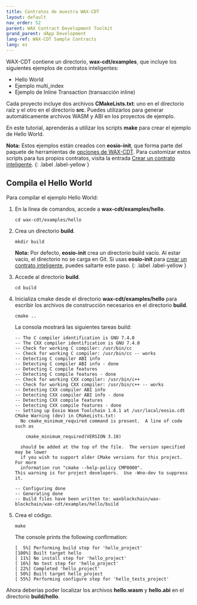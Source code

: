 ```yaml
---
title: Contratos de muestra WAX-CDT
layout: default
nav_order: 52
parent: WAX Contract Development Toolkit
grand_parent: dApp Development
lang-ref: WAX-CDT Sample Contracts
lang: es
---
```


WAX-CDT contiene un directorio, **wax-cdt/examples**, que incluye los siguientes ejemplos de contratos inteligentes:

- Hello World
- Ejemplo multi_index 
- Ejemplo de Inline Transaction (transacción inline)

Cada proyecto incluye dos archivos **CMakeLists.txt**: uno en el directorio raíz y el otro en el directorio **src**. Puedes utilizarlos para generar automáticamente archivos WASM y ABI en los proyectos de ejemplo.

En este tutorial, aprenderás a utilizar los scripts **make** para crear el ejemplo de Hello World.

<strong>Nota:</strong> Estos ejemplos están creados con **eosio-init**, que forma parte del paquete de herramientas de [opciones de WAX-CDT](/es/tools/cdt_options). Para customizar estos scripts para tus propios contratos, visita la entrada [Crear un contrato inteligente](/es/dapp-development/wax-cdt/cdt_use.html#compile-hello-world).
{: .label .label-yellow }

## Compila el Hello World

Para compilar el ejemplo Hello World:

1. En la línea de comandos, accede a **wax-cdt/examples/hello**.

    ```shell
    cd wax-cdt/examples/hello
    ```

2. Crea un directorio **build**.

    ```shell
    mkdir build
    ```

    <strong>Nota:</strong> Por defecto, <strong>eosio-init</strong> crea un directorio build vacío. Al estar vacío, el directorio no se carga en Git. Si usas <strong>eosio-init</strong> para [crear un contrato inteligente](/es/dapp-development/wax-cdt/cdt_use.html#compile-hello-world), puedes saltarte este paso. 
    {: .label .label-yellow }

3. Accede al directorio **build**.

    ```shell
    cd build
    ```

4. Inicializa cmake desde el directorio **wax-cdt/examples/hello** para escribir los archivos de construcción necesarios en el directorio **build**.

    ```shell
    cmake ..
    ```

    La consola mostrará las siguientes tareas build:

    ```shell
    -- The C compiler identification is GNU 7.4.0
    -- The CXX compiler identification is GNU 7.4.0
    -- Check for working C compiler: /usr/bin/cc
    -- Check for working C compiler: /usr/bin/cc -- works
    -- Detecting C compiler ABI info
    -- Detecting C compiler ABI info - done
    -- Detecting C compile features
    -- Detecting C compile features - done
    -- Check for working CXX compiler: /usr/bin/c++
    -- Check for working CXX compiler: /usr/bin/c++ -- works
    -- Detecting CXX compiler ABI info
    -- Detecting CXX compiler ABI info - done
    -- Detecting CXX compile features
    -- Detecting CXX compile features - done
    -- Setting up Eosio Wasm Toolchain 1.6.1 at /usr/local/eosio.cdt
    CMake Warning (dev) in CMakeLists.txt:
      No cmake_minimum_required command is present.  A line of code such as

        cmake_minimum_required(VERSION 3.10)

      should be added at the top of the file.  The version specified may be lower
      if you wish to support older CMake versions for this project.  For more
      information run "cmake --help-policy CMP0000".
    This warning is for project developers.  Use -Wno-dev to suppress it.

    -- Configuring done
    -- Generating done
    -- Build files have been written to: waxblockchain/wax-blockchain/wax-cdt/examples/hello/build
    ```

4. Crea el código.

    ```shell
    make
    ```

    The console prints the following confirmation:

    ```shell
    [  5%] Performing build step for 'hello_project'
    [100%] Built target hello
    [ 11%] No install step for 'hello_project'
    [ 16%] No test step for 'hello_project'
    [ 22%] Completed 'hello_project'
    [ 50%] Built target hello_project
    [ 55%] Performing configure step for 'hello_tests_project'
    ```

Ahora deberías poder localizar los archivos **hello.wasm** y **hello.abi** en el directorio **build/hello**. 

<!--## Modify the Scripts and Build Your Project

If you didn't use eosio-init to create a smart contracts template (recommended), you can still use the CMake scripts to build your smart contract by making just a few modifications.

In the example below, we'll use the following directory structure:

- A **mycontracts** root directory
- A **mycontracts/wax** folder that contains the following:

    - wax.cpp
    - wax.contracts.md (optional Ricardian contract)
    - wax.clauses.md (optional Ricardian clause)

To customize the build scripts:

1. Copy **wax-cdt/examples/hello/CMakeLists.txt** into **mycontracts** (your parent smart contract directory). 

2. From **mycontracts**, open **CmakeLists.txt** and modify the `ExternalProject_Add` method. 

**mycontracts/CMakeLists.txt:**

```
include(ExternalProject)
# if no cdt root is given use default path
if(EOSIO_CDT_ROOT STREQUAL "" OR NOT EOSIO_CDT_ROOT)
   find_package(eosio.cdt)
endif()

ExternalProject_Add(
   wax_project
   SOURCE_DIR ${CMAKE_SOURCE_DIR}/wax
   BINARY_DIR ${CMAKE_BINARY_DIR}/wax
   CMAKE_ARGS -DCMAKE_TOOLCHAIN_FILE=${EOSIO_CDT_ROOT}/lib/cmake/eosio.cdt/EosioWasmToolchain.cmake
   UPDATE_COMMAND ""
   PATCH_COMMAND ""
   TEST_COMMAND ""
   INSTALL_COMMAND ""
   BUILD_ALWAYS 1
)
```

Save the file.

3. Copy **wax-cdt/examples/hello/src/CMakeLists.txt** into **mycontracts/wax**. 

**mycontracts/wax/CMakeLists.txt:**

```
project(wax)

set(EOSIO_WASM_OLD_BEHAVIOR "Off")
find_package(eosio.cdt)

add_contract( wax wax wax.cpp )
target_include_directories( wax PUBLIC ${CMAKE_SOURCE_DIR} )
target_ricardian_directory( wax ${CMAKE_SOURCE_DIR} )
```

Save the file.

4. From the command line, navigate to **wax-cdt/mycontracts**.

```
cd wax-cdt/mycontracts
```

5. Create a **build** directory.

```
mkdir build
```

6. Navigate to the **build** directory.

```
cd build
```

7. Run `cmake` to write the necessary build files to the **build** directory.

```
cmake ..
```

8. Build the scripts. You might receive several warnings during this process.

```
make
```

You should now be able to locate the **wax.wasm** and **wax.abi** files in the **build/wax** directory. -->





